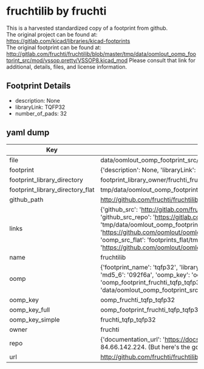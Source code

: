 # fruchtilib by fruchti  
This is a harvested standardized copy of a footprint from github.  
The original project can be found at:  
https://gitlab.com/kicad/libraries/kicad-footprints  
The original footprint can be found at:
http://gitlab.com/fruchti/fruchtilib/blob/master/tmp/data/oomlout_oomp_footprint_src/mod/vssop.pretty/VSSOP8.kicad_mod
Please consult that link for additional, details, files, and license information.  
## Footprint Details
* description: None  
* libraryLink: TQFP32  
* number_of_pads: 32  
## yaml dump  
| Key | Value |  
| --- | --- |  
| file | data/oomlout_oomp_footprint_src/fruchtilib/mod/tqfp.pretty/TQFP32.kicad_mod |  
| footprint | {'description': None, 'libraryLink': 'TQFP32', 'number_of_pads': 32} |  
| footprint_library_directory | footprint_library_owner/fruchti_fruchtilib |  
| footprint_library_directory_flat | tmp/data/oomlout_oomp_footprint_src/footprints_flat/fruchti_tqfp_tqfp32/working |  
| github_path | http://github.com/fruchti/fruchtilib/blob/master/tmp/data/oomlout_oomp_footprint_src/mod/tqfp.pretty/TQFP32.kicad_mod |  
| links | {'github_src': 'http://gitlab.com/fruchti/fruchtilib/blob/master/tmp/data/oomlout_oomp_footprint_src/mod/vssop.pretty/VSSOP8.kicad_mod', 'github_src_repo': 'https://gitlab.com/kicad/libraries/kicad-footprints', 'oomp_bot': 'tmp/data/oomlout_oomp_footprint_src/footprints/fruchti_tqfp_tqfp32/working', 'oomp_bot_github': 'https://github.com/oomlout/oomlout_oomp_footprint_bot/tree/main/tmp/data/oomlout_oomp_footprint_src/footprints/fruchti_tqfp_tqfp32/working', 'oomp_src_flat': 'footprints_flat/tmp/data/oomlout_oomp_footprint_src/footprints_flat/fruchti_tqfp_tqfp32/working', 'oomp_src_flat_github': 'https://github.com/oomlout/oomlout_oomp_footprint_src/tree/main/tmp/data/oomlout_oomp_footprint_src/footprints_flat/fruchti_tqfp_tqfp32/working'} |  
| name | fruchtilib |  
| oomp | {'footprint_name': 'tqfp32', 'library_name': 'tqfp', 'md5': '092f6a0327b458b515065b3f48c5a02b', 'md5_10': '092f6a0327', 'md5_5': '092f6', 'md5_6': '092f6a', 'oomp_key': 'oomp_fruchti_tqfp_tqfp32', 'oomp_key_extra': 'oomp_footprint_fruchti_tqfp_tqfp32', 'oomp_key_full': 'oomp_footprint_fruchti_tqfp_tqfp32_092f6a', 'oomp_key_simple': 'fruchti_tqfp_tqfp32', 'original_filename': 'data/oomlout_oomp_footprint_src/fruchtilib/mod/tqfp.pretty/TQFP32.kicad_mod', 'owner_name': 'fruchti'} |  
| oomp_key | oomp_fruchti_tqfp_tqfp32 |  
| oomp_key_full | oomp_footprint_fruchti_tqfp_tqfp32 |  
| oomp_key_simple | fruchti_tqfp_tqfp32 |  
| owner | fruchti |  
| repo | {'documentation_url': 'https://docs.github.com/rest/overview/resources-in-the-rest-api#rate-limiting', 'message': "API rate limit exceeded for 84.66.142.224. (But here's the good news: Authenticated requests get a higher rate limit. Check out the documentation for more details.)"} |  
| url | http://github.com/fruchti/fruchtilib |  

